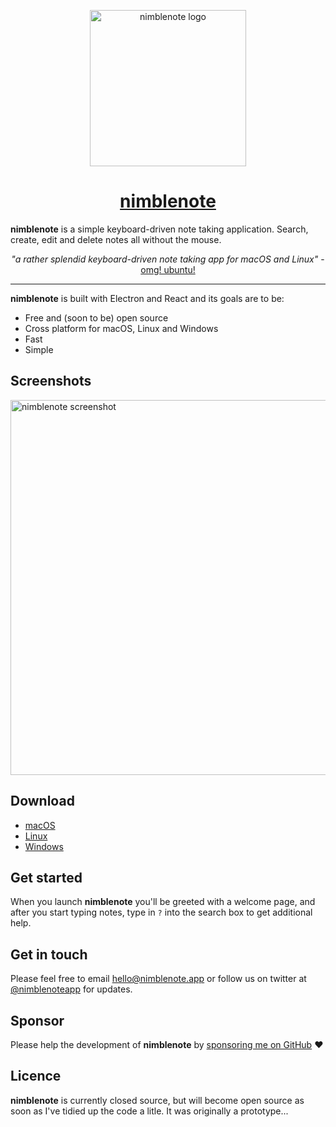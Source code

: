 <p align="center">
    <img src="https://nimblenote.app/images/icon.png" alt="nimblenote logo" width="250"/>
</p>

<h1 align="center"><a href="https://nimblenote.app" target="_blank">nimblenote</a></h1>

**nimblenote** is a simple keyboard-driven note taking application. Search, create, edit and delete notes all without the mouse.

<center>

_"a rather splendid keyboard-driven note taking app for macOS and Linux"_ - [omg! ubuntu!](https://www.omgubuntu.co.uk/)

</center>

***

**nimblenote** is built with Electron and React and its goals are to be:

* Free and (soon to be) open source
* Cross platform for macOS, Linux and Windows
* Fast
* Simple

## Screenshots

<img src="https://nimblenote.app/images/screenshot-macos.png" alt="nimblenote screenshot" width="600"/>

## Download

* [macOS](https://github.com/nimblenote/nimblenote/releases/latest)
* [Linux](https://snapcraft.io/nimblenote)
* [Windows](https://github.com/nimblenote/nimblenote/releases/latest)

## Get started

When you launch **nimblenote** you'll be greeted with a welcome page, and after you start typing notes, type in `?` into the search box to get additional help.

## Get in touch

Please feel free to email [hello@nimblenote.app](mailto:hello@nimblenote.app) or follow us on twitter at [@nimblenoteapp](https://twitter.com/nimblenoteapp) for updates.

## Sponsor

Please help the development of **nimblenote** by [sponsoring me on GitHub](https://github.com/sponsors/davidwinter) ♥

## Licence

**nimblenote** is currently closed source, but will become open source as soon as I've tidied up the code a litle. It was originally a prototype...
